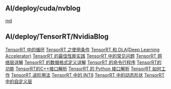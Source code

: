 ﻿## AI/deploy/cuda/nvblog
<a href="AI/deploy/cuda/nvblog/CUDA 编程手册系列第一章：CUDA 简介.md">md</a>
## AI/deploy/TensorRT/NvidiaBlog
<a href="AI/deploy/TensorRT/NvidiaBlog/10. TensorRT 中的循环.md">TensorRT 中的循环</a>
<a href="AI/deploy/TensorRT/NvidiaBlog/11.TensorRT 之使用条件.md">TensorRT 之使用条件</a>
<a href="AI/deploy/TensorRT/NvidiaBlog/12. TensorRT 和 DLA(Deep Learning Accelerator).md">TensorRT 和 DLA(Deep Learning Accelerator)</a>
<a href="AI/deploy/TensorRT/NvidiaBlog/13. TensorRT 的最佳性能实践.md">TensorRT 的最佳性能实践</a>
<a href="AI/deploy/TensorRT/NvidiaBlog/14. TensorRT 中的常见问题.md">TensorRT 中的常见问题</a>
<a href="AI/deploy/TensorRT/NvidiaBlog/15. TensorRT 网络层详解.md">TensorRT 网络层详解</a>
<a href="AI/deploy/TensorRT/NvidiaBlog/16. TensorRT 的数据格式定义详解.md">TensorRT 的数据格式定义详解</a>
<a href="AI/deploy/TensorRT/NvidiaBlog/17. TensorRT 的命令行程序.md">TensorRT 的命令行程序</a>
<a href="AI/deploy/TensorRT/NvidiaBlog/2. TensorRT的功能.md">TensorRT的功能</a>
<a href="AI/deploy/TensorRT/NvidiaBlog/3. TensorRT的C++接口解析.md">TensorRT的C++接口解析</a>
<a href="AI/deploy/TensorRT/NvidiaBlog/4. TensorRT 的 Python 接口解析.md">TensorRT 的 Python 接口解析</a>
<a href="AI/deploy/TensorRT/NvidiaBlog/5. TensorRT 如何工作.md">TensorRT 如何工作</a>
<a href="AI/deploy/TensorRT/NvidiaBlog/6. TensorRT 进阶用法.md">TensorRT 进阶用法</a>
<a href="AI/deploy/TensorRT/NvidiaBlog/7. TensorRT 中的 INT8.md">TensorRT 中的 INT8</a>
<a href="AI/deploy/TensorRT/NvidiaBlog/8. TensorRT 中的动态形状.md">TensorRT 中的动态形状</a>
<a href="AI/deploy/TensorRT/NvidiaBlog/9. TensorRT 中的自定义层.md">TensorRT 中的自定义层</a>

